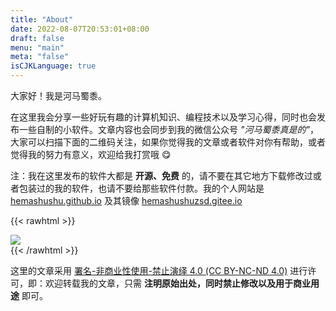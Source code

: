 ```yaml
---
title: "About"
date: 2022-08-07T20:53:01+08:00
draft: false
menu: "main"
meta: "false"
isCJKLanguage: true
---
```


大家好！我是河马蜀黍。

在这里我会分享一些好玩有趣的计算机知识、编程技术以及学习心得，同时也会发布一些自制的小软件。文章内容也会同步到我的微信公众号 _"河马蜀黍真是的"_，大家可以扫描下面的二维码关注，如果你觉得我的文章或者软件对你有帮助，或者觉得我的努力有意义，欢迎给我打赏哦 😋

注：我在这里发布的软件大都是 **开源、免费** 的，请不要在其它地方下载修改过或者包装过的我的软件，也请不要给那些软件付款。我的个人网站是 [hemashushu.github.io](https://hemashushu.github.io) 及其镜像 [hemashushuzsd.gitee.io](http://hemashushuzsd.gitee.io/)

{{< rawhtml >}}
<div>
    <img src="/images/subscribe-and-donate.zh.png" class="block-image image-480px"/>
</div>
{{< /rawhtml >}}

这里的文章采用 [署名-非商业性使用-禁止演绎 4.0 (CC BY-NC-ND 4.0)](https://creativecommons.org/licenses/by-nc-nd/4.0/deed.zh) 进行许可，即：欢迎转载我的文章，只需 **注明原始出处，同时禁止修改以及用于商业用途** 即可。
